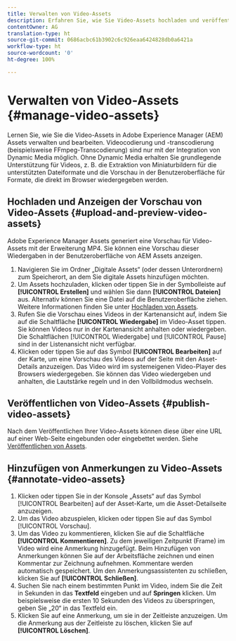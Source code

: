 ```yaml
---
title: Verwalten von Video-Assets
description: Erfahren Sie, wie Sie Video-Assets hochladen und veröffentlichen, eine Vorschau der entsprechenden Assets anzeigen und Anmerkungen hinzufügen können.
contentOwner: AG
translation-type: ht
source-git-commit: 0686acbc61b3902c6c926eaa6424828db0a6421a
workflow-type: ht
source-wordcount: '0'
ht-degree: 100%

---
```



# Verwalten von Video-Assets    {#manage-video-assets}

Lernen Sie, wie Sie die Video-Assets in Adobe Experience Manager (AEM) Assets verwalten und bearbeiten. Videocodierung und -transcodierung (beispielsweise FFmpeg-Transcodierung) sind nur mit der Integration von Dynamic Media möglich. Ohne Dynamic Media erhalten Sie grundlegende Unterstützung für Videos, z. B. die Extraktion von Miniaturbildern für die unterstützten Dateiformate und die Vorschau in der Benutzeroberfläche für Formate, die direkt im Browser wiedergegeben werden.

<!-- Also, if you are licensed to use Dynamic Media, see the [Dynamic Media video documentation](/help/assets/dynamic-media/video.md). -->

## Hochladen und Anzeigen der Vorschau von Video-Assets {#upload-and-preview-video-assets}

Adobe Experience Manager Assets generiert eine Vorschau für Video-Assets mit der Erweiterung MP4. Sie können eine Vorschau dieser Wiedergaben in der Benutzeroberfläche von AEM Assets anzeigen.

1. Navigieren Sie im Ordner „Digitale Assets“ (oder dessen Unterordnern) zum Speicherort, an dem Sie digitale Assets hinzufügen möchten.
1. Um Assets hochzuladen, klicken oder tippen Sie in der Symbolleiste auf **[!UICONTROL Erstellen]** und wählen Sie dann **[!UICONTROL Dateien]** aus. Alternativ können Sie eine Datei auf die Benutzeroberfläche ziehen. Weitere Informationen finden Sie unter [Hochladen von Assets](manage-digital-assets.md#uploading-assets).
1. Rufen Sie die Vorschau eines Videos in der Kartenansicht auf, indem Sie auf die Schaltfläche **[!UICONTROL Wiedergabe]** im Video-Asset tippen. Sie können Videos nur in der Kartenansicht anhalten oder wiedergeben. Die Schaltflächen [!UICONTROL Wiedergabe] und [!UICONTROL Pause] sind in der Listenansicht nicht verfügbar.
1. Klicken oder tippen Sie auf das Symbol **[!UICONTROL Bearbeiten]** auf der Karte, um eine Vorschau des Videos auf der Seite mit den Asset-Details anzuzeigen. Das Video wird im systemeigenen Video-Player des Browsers wiedergegeben. Sie können das Video wiedergeben und anhalten, die Lautstärke regeln und in den Vollbildmodus wechseln.

## Veröffentlichen von Video-Assets {#publish-video-assets}

Nach dem Veröffentlichen Ihrer Video-Assets können diese über eine URL auf einer Web-Seite eingebunden oder eingebettet werden. Siehe [Veröffentlichen von Assets](/help/assets/dynamic-media/publishing-dynamicmedia-assets.md).

## Hinzufügen von Anmerkungen zu Video-Assets {#annotate-video-assets}

1. Klicken oder tippen Sie in der Konsole „Assets“ auf das Symbol [!UICONTROL Bearbeiten] auf der Asset-Karte, um die Asset-Detailseite anzuzeigen.
1. Um das Video abzuspielen, klicken oder tippen Sie auf das Symbol [!UICONTROL Vorschau].
1. Um das Video zu kommentieren, klicken Sie auf die Schaltfläche **[!UICONTROL Kommentieren]**. Zu dem jeweiligen Zeitpunkt (Frame) im Video wird eine Anmerkung hinzugefügt. Beim Hinzufügen von Anmerkungen können Sie auf der Arbeitsfläche zeichnen und einen Kommentar zur Zeichnung aufnehmen. Kommentare werden automatisch gespeichert. Um den Anmerkungsassistenten zu schließen, klicken Sie auf **[!UICONTROL Schließen]**.
1. Suchen Sie nach einem bestimmten Punkt im Video, indem Sie die Zeit in Sekunden in das **Textfeld** eingeben und auf **Springen** klicken. Um beispielsweise die ersten 10 Sekunden des Videos zu überspringen, geben Sie „20“ in das Textfeld ein.
1. Klicken Sie auf eine Anmerkung, um sie in der Zeitleiste anzuzeigen. Um die Anmerkung aus der Zeitleiste zu löschen, klicken Sie auf **[!UICONTROL Löschen]**.
